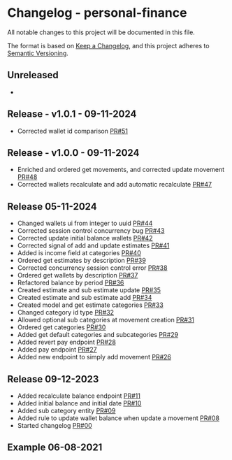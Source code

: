 
# Changelog - personal-finance

All notable changes to this project will be documented in this file.

The format is based on [Keep a Changelog](https://keepachangelog.com/en/1.0.0/), and this project adheres
to [Semantic Versioning](https://semver.org/spec/v2.0.0.html).

## Unreleased

-

## Release - v1.0.1 - 09-11-2024

- Corrected wallet id comparison [PR#51](https://github.com/silvioubaldino/personal-finance/pull/51)

## Release - v1.0.0 - 09-11-2024

- Enriched and ordered get movements, and corrected update movement [PR#48](https://github.com/silvioubaldino/personal-finance/pull/48)
- Corrected wallets recalculate and add automatic recalculate [PR#47](https://github.com/silvioubaldino/personal-finance/pull/47)

## Release 05-11-2024

- Changed wallets ui from integer to uuid [PR#44](https://github.com/silvioubaldino/personal-finance/pull/44)
- Corrected session control concurrency bug [PR#43](https://github.com/silvioubaldino/personal-finance/pull/43)
- Corrected update initial balance wallets [PR#42](https://github.com/silvioubaldino/personal-finance/pull/42)
- Corrected signal of add and update estimates [PR#41](https://github.com/silvioubaldino/personal-finance/pull/41)
- Added is income field at categories [PR#40](https://github.com/silvioubaldino/personal-finance/pull/40)
- Ordered get estimates by description [PR#39](https://github.com/silvioubaldino/personal-finance/pull/39)
- Corrected concurrency session control error [PR#38](https://github.com/silvioubaldino/personal-finance/pull/38)
- Ordered get wallets by description [PR#37](https://github.com/silvioubaldino/personal-finance/pull/37)
- Refactored balance by period [PR#36](https://github.com/silvioubaldino/personal-finance/pull/36)
- Created estimate and sub estimate update [PR#35](https://github.com/silvioubaldino/personal-finance/pull/35)
- Created estimate and sub estimate add [PR#34](https://github.com/silvioubaldino/personal-finance/pull/34)
- Created model and get estimate categories [PR#33](https://github.com/silvioubaldino/personal-finance/pull/33)
- Changed category id type [PR#32](https://github.com/silvioubaldino/personal-finance/pull/32)
- Allowed optional sub categories at movement creation [PR#31](https://github.com/silvioubaldino/personal-finance/pull/31)
- Ordered get categories [PR#30](https://github.com/silvioubaldino/personal-finance/pull/30)
- Added get default categories and subcategories [PR#29](https://github.com/silvioubaldino/personal-finance/pull/29)
- Added revert pay endpoint [PR#28](https://github.com/silvioubaldino/personal-finance/pull/28)
- Added pay endpoint [PR#27](https://github.com/silvioubaldino/personal-finance/pull/27)
- Added new endpoint to simply add movement [PR#26](https://github.com/silvioubaldino/personal-finance/pull/26)

## Release 09-12-2023

- Added recalculate balance endpoint [PR#11](https://github.com/silvioubaldino/personal-finance/pull/11)
- Added initial balance and initial date [PR#10](https://github.com/silvioubaldino/personal-finance/pull/10)
- Added sub category entity [PR#09](https://github.com/silvioubaldino/personal-finance/pull/9)
- Added rule to update wallet balance when update a movement [PR#08](https://github.com/silvioubaldino/personal-finance/pull/8)
- Started changelog [PR#00]()

## Example 06-08-2021

